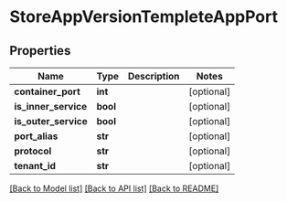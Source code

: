 # StoreAppVersionTempleteAppPort

## Properties
Name | Type | Description | Notes
------------ | ------------- | ------------- | -------------
**container_port** | **int** |  | [optional] 
**is_inner_service** | **bool** |  | [optional] 
**is_outer_service** | **bool** |  | [optional] 
**port_alias** | **str** |  | [optional] 
**protocol** | **str** |  | [optional] 
**tenant_id** | **str** |  | [optional] 

[[Back to Model list]](../README.md#documentation-for-models) [[Back to API list]](../README.md#documentation-for-api-endpoints) [[Back to README]](../README.md)


